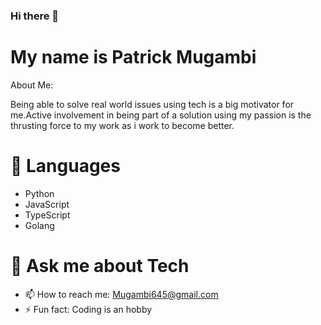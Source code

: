 ### Hi there 👋

# My name is Patrick Mugambi
<!--
**Mugambi645/Mugambi645** is a ✨ _special_ ✨ repository because its `README.md` (this file) appears on your GitHub profile.
-->
About Me:

Being able to solve real world issues using tech is a big motivator for me.Active involvement in being part of a solution using my passion is the thrusting force to my work as i work to become better.

# 🔭 Languages

 - Python
 - JavaScript
 - TypeScript
 - Golang
 


# 💬 Ask me about Tech
- 📫 How to reach me: Mugambi645@gmail.com
- ⚡ Fun fact: Coding is an hobby

